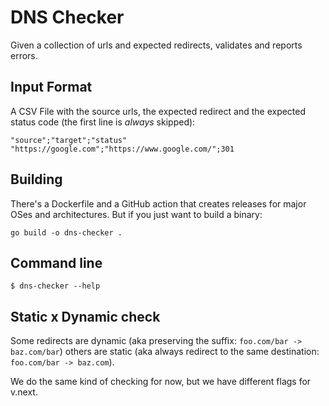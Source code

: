 # DNS Checker

Given a collection of urls and expected redirects, validates and reports errors.

## Input Format

A CSV File with the source urls, the expected redirect and the expected status code (the first line is _always_ skipped):

```csv
"source";"target";"status"
"https://google.com";"https://www.google.com/";301
```

## Building

There's a Dockerfile and a GitHub action that creates releases for major OSes and architectures.
But if you just want to build a binary:

```shell
go build -o dns-checker .
```

## Command line

```shell
$ dns-checker --help
```

## Static x Dynamic check

Some redirects are dynamic (aka preserving the suffix: `foo.com/bar -> baz.com/bar`) others are static (aka always
redirect to the same destination: `foo.com/bar -> baz.com`).

We do the same kind of checking for now, but we have different flags for v.next.